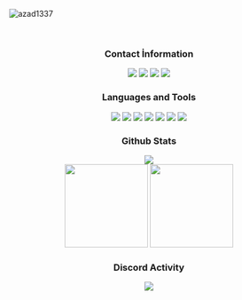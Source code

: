 <div align="center">
<p align="left"> <img src="https://komarev.com/ghpvc/?username=azad1337&label=Profile%20views&color=red&style=plastic" alt="azad1337" /> </p>
<br>
<h3>Contact İnformation</h3>
<a href="https://discord.com/users/348214095050440706" target"blank_"><img src="https://img.shields.io/badge/Azad1337%20-111111.svg?&style=for-the-badge&logo=discord&logoColor=white"></a>
<a href="https://www.youtube.com/c/Azad1337" target"blank_"><img src="https://img.shields.io/badge/YouTube%20-111111.svg?&style=for-the-badge&logo=youtube&logoColor=white"></a>
<a href="https://discord.gg/winternovus-470616221876748311" target"blank_"><img src="https://img.shields.io/badge/WinterNovus%20-111111.svg?&style=for-the-badge&logo=lamborghini&logoColor=white"></a>
<a href="https://github.com/azad1337" target"blank_"><img src="https://img.shields.io/badge/GitHub%20-111111.svg?&style=for-the-badge&logo=github&logoColor=white"></a>
</div>


<div align="center">
<h3>Languages and Tools</h3>
<a <img src="https://img.shields.io/badge/JavaScript%20-111111.svg?&style=for-the-badge&logo=JavaScript&logoColor=white"> </a>
<img <img src="https://img.shields.io/badge/Java%20-111111.svg?&style=for-the-badge&logo=intellijidea&logoColor=white">
<img <img src="https://img.shields.io/badge/PHP%20-111111.svg?&style=for-the-badge&logo=php&logoColor=white">
<img src="https://img.shields.io/badge/Node.js%20-111111.svg?&style=for-the-badge&logo=Node.js&logoColor=white">
<img src="https://img.shields.io/badge/Python%20-111111.svg?&style=for-the-badge&logo=Python&logoColor=white">
<img src="https://img.shields.io/badge/Discord.Js%20-111111.svg?&style=for-the-badge&logo=discord&logoColor=white">
<img src="https://img.shields.io/badge/HTML5%20-111111.svg?&style=for-the-badge&logo=HTML5&logoColor=white">
<img src="https://img.shields.io/badge/CSS%20-111111.svg?&style=for-the-badge&logo=CSS3&logoColor=white">
</div>


<div align="center">
<h3>Github Stats</h3>
  <div><img src="https://gpvc.arturio.dev/azad1337"/></div>
  <img src="https://github-readme-stats.vercel.app/api?username=azad1337&count_private=true&hide_border=true&show_icons=true&include_all_commits=true&bg_color=0d1117&title_color=FFFFFF&text_color=9f9f9f&icon_color=FFFFFF" width="%100" height="150px">
<img src="https://github-readme-stats.vercel.app/api/top-langs/?username=azad1337&layout=compact&theme=nord&hide_border=true&bg_color=0d1117&border_radius=6&title_color=FFFFFF" width="%100" height="150px">
</a>

<div align="center">
<h3>Discord Activity</h3>
   <a href="https://discord.com/users/348214095050440706" target="_blank">
      <img src="https://lanyard-profile-readme.vercel.app/api/348214095050440706?bg=0d1117&animated=true&hideDiscrim=false&borderRadius=31px">
   </a>
</div>

